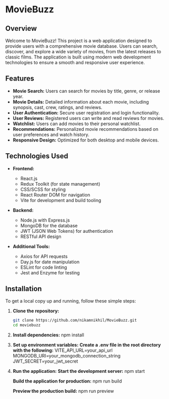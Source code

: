 # MovieBuzz

## Overview

Welcome to MovieBuzz! This project is a web application designed to provide users with a comprehensive movie database. Users can search, discover, and explore a wide variety of movies, from the latest releases to classic films. The application is built using modern web development technologies to ensure a smooth and responsive user experience.

## Features

- **Movie Search:** Users can search for movies by title, genre, or release year.
- **Movie Details:** Detailed information about each movie, including synopsis, cast, crew, ratings, and reviews.
- **User Authentication:** Secure user registration and login functionality.
- **User Reviews:** Registered users can write and read reviews for movies.
- **Watchlist:** Users can add movies to their personal watchlist.
- **Recommendations:** Personalized movie recommendations based on user preferences and watch history.
- **Responsive Design:** Optimized for both desktop and mobile devices.

## Technologies Used

- **Frontend:**
  - React.js
  - Redux Toolkit (for state management)
  - CSS/SCSS for styling
  - React Router DOM for navigation
  - Vite for development and build tooling

- **Backend:**
  - Node.js with Express.js
  - MongoDB for the database
  - JWT (JSON Web Tokens) for authentication
  - RESTful API design

- **Additional Tools:**
  - Axios for API requests
  - Day.js for date manipulation
  - ESLint for code linting
  - Jest and Enzyme for testing

## Installation

To get a local copy up and running, follow these simple steps:

1. **Clone the repository:**

   ```sh
   git clone https://github.com/nikamnikhil/MovieBuzz.git
   cd moviebuzz

2. **Install dependencies:**
   npm install

3. **Set up environment variables:**
   **Create a .env file in the root directory with the following:**
   VITE_API_URL=your_api_url
   MONGODB_URI=your_mongodb_connection_string
   JWT_SECRET=your_jwt_secret

4. **Run the application:**
   **Start the development server:**
   npm start

   **Build the application for production:**
   npm run build

   **Preview the production build:**
   npm run preview
